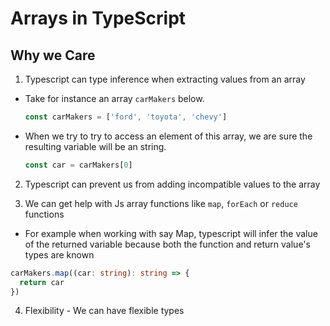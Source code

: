 # Arrays in TypeScript

## Why we Care

1. Typescript can type inference when extracting values from an array

- Take for instance an array `carMakers` below.

  ```typescript
  const carMakers = ['ford', 'toyota', 'chevy']
  ```

- When we try to try to access an element of this array, we are sure the resulting variable will be an string.

  ```ts
  const car = carMakers[0]
  ```

2. Typescript can prevent us from adding incompatible values to the array

3. We can get help with Js array functions like `map`, `forEach` or `reduce` functions

- For example when working with say Map, typescript will infer the value of the returned variable because both the function and return value's types are known

```ts
carMakers.map((car: string): string => {
  return car
})
```

4. Flexibility - We can have flexible types
